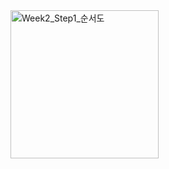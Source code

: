 <img width="237" alt="Week2_Step1_순서도" src="https://user-images.githubusercontent.com/97817208/164026009-0899d435-8700-4c3c-ad56-b22b9ac4008e.png">
